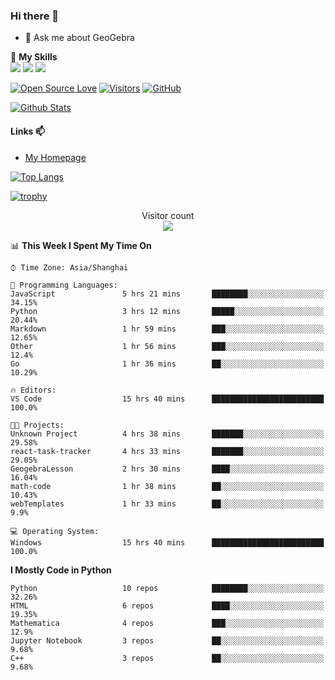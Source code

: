 ### Hi there 👋

<!--
**wuyudi/wuyudi** is a ✨ _special_ ✨ repository because its `README.md` (this file) appears on your GitHub profile.

Here are some ideas to get you started:

- 🔭 I’m currently working on ...
- 🌱 I’m currently learning ...
- 👯 I’m looking to collaborate on ...
- 🤔 I’m looking for help with ...

- 📫 How to reach me: ...
- 😄 Pronouns: ...
- ⚡ Fun fact: ...
-->

- 💬 Ask me about GeoGebra

🌟 **My Skills**  
![](https://img.shields.io/badge/-Python-3e74a2?style=flat-square&logo=Python&logoColor=fff)
![](https://img.shields.io/badge/-Mathematica-3e74a2?style=flat-square&logo=Wolfram&logoColor=fff)
![](https://img.shields.io/badge/-C%2B%2B-3e74a2?style=flat-square&logo=C%2B%2B&logoColor=fff)

[![Open Source Love](https://badges.frapsoft.com/os/v1/open-source.svg?v=103)](https://github.com/wuyudi/)
[![Visitors](https://visitor-badge.glitch.me/badge?page_id=wuyudi.wuyudi)](https://github.com/wuyudi/)
[![GitHub](https://img.shields.io/github/followers/wuyudi.svg?lable=GitHub&style=social)](https://github.com/wuyudi/)

[![Github Stats](https://github-readme-stats.vercel.app/api?username=wuyudi&show_icons=true)](https://github.com/wuyudi/)

#### Links 📫

* [My Homepage](https://wuyudi.github.io/blog/)

[![Top Langs](https://github-readme-stats.vercel.app/api/top-langs/?username=wuyudi&hide=HTML,jupyter%20notebook&layout=compact)](https://github.com/wuyudi/github-readme-stats)

[![trophy](https://github-profile-trophy.vercel.app/?username=wuyudi&theme=onedark)](https://github.com/ryo-ma/github-profile-trophy)

<p align="center"> 
  Visitor count<br>
  <img src="https://profile-counter.glitch.me/wuyudi/count.svg" />
</p>

<!--START_SECTION:waka-->
📊 **This Week I Spent My Time On** 

```text
⌚︎ Time Zone: Asia/Shanghai

💬 Programming Languages: 
JavaScript               5 hrs 21 mins       ████████░░░░░░░░░░░░░░░░░   34.15% 
Python                   3 hrs 12 mins       █████░░░░░░░░░░░░░░░░░░░░   20.44% 
Markdown                 1 hr 59 mins        ███░░░░░░░░░░░░░░░░░░░░░░   12.65% 
Other                    1 hr 56 mins        ███░░░░░░░░░░░░░░░░░░░░░░   12.4% 
Go                       1 hr 36 mins        ██░░░░░░░░░░░░░░░░░░░░░░░   10.29%

🔥 Editors: 
VS Code                  15 hrs 40 mins      █████████████████████████   100.0%

🐱‍💻 Projects: 
Unknown Project          4 hrs 38 mins       ███████░░░░░░░░░░░░░░░░░░   29.58% 
react-task-tracker       4 hrs 33 mins       ███████░░░░░░░░░░░░░░░░░░   29.05% 
GeogebraLesson           2 hrs 30 mins       ████░░░░░░░░░░░░░░░░░░░░░   16.04% 
math-code                1 hr 38 mins        ██░░░░░░░░░░░░░░░░░░░░░░░   10.43% 
webTemplates             1 hr 33 mins        ██░░░░░░░░░░░░░░░░░░░░░░░   9.9%

💻 Operating System: 
Windows                  15 hrs 40 mins      █████████████████████████   100.0%

```

**I Mostly Code in Python** 

```text
Python                   10 repos            ████████░░░░░░░░░░░░░░░░░   32.26% 
HTML                     6 repos             ████░░░░░░░░░░░░░░░░░░░░░   19.35% 
Mathematica              4 repos             ███░░░░░░░░░░░░░░░░░░░░░░   12.9% 
Jupyter Notebook         3 repos             ██░░░░░░░░░░░░░░░░░░░░░░░   9.68% 
C++                      3 repos             ██░░░░░░░░░░░░░░░░░░░░░░░   9.68%

```



<!--END_SECTION:waka-->
